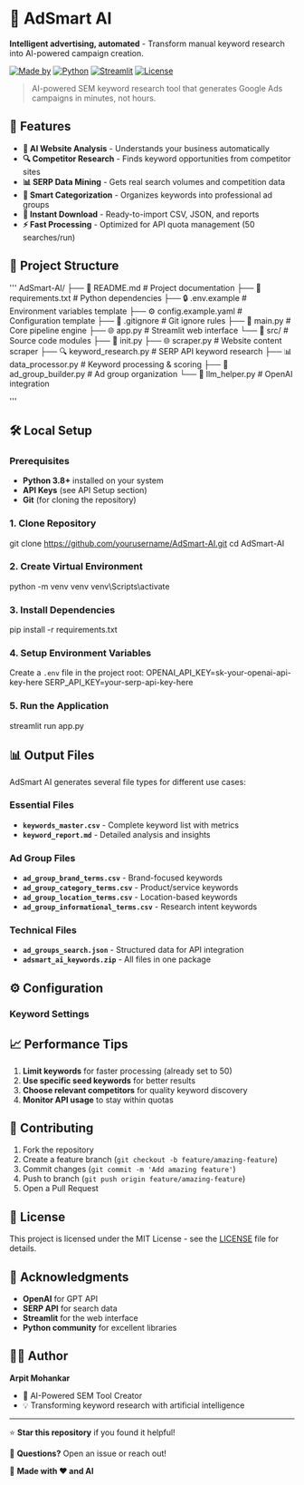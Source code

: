 # 🧠 AdSmart AI

**Intelligent advertising, automated** - Transform manual keyword research into AI-powered campaign creation.

[![Made by](https://img.shields.io/badge/Made%20by-Arpit%20Mohankar-blue)](https://github.com/yourhandle)
[![Python](https://img.shields.io/badge/Python-3.8+-green)](https://python.org)
[![Streamlit](https://img.shields.io/badge/Streamlit-1.28+-red)](https://streamlit.io)
[![License](https://img.shields.io/badge/License-MIT-yellow)](LICENSE)

> AI-powered SEM keyword research tool that generates Google Ads campaigns in minutes, not hours.

## 🚀 Features

- **🤖 AI Website Analysis** - Understands your business automatically
- **🔍 Competitor Research** - Finds keyword opportunities from competitor sites
- **📊 SERP Data Mining** - Gets real search volumes and competition data
- **🎯 Smart Categorization** - Organizes keywords into professional ad groups
- **💾 Instant Download** - Ready-to-import CSV, JSON, and reports
- **⚡ Fast Processing** - Optimized for API quota management (50 searches/run)

## 📁 Project Structure
'''
AdSmart-AI/
├── 📄 README.md # Project documentation
├── 📄 requirements.txt # Python dependencies
├── 🔒 .env.example # Environment variables template
├── ⚙️ config.example.yaml # Configuration template
├── 🚫 .gitignore # Git ignore rules
├── 🚀 main.py # Core pipeline engine
├── 🌐 app.py # Streamlit web interface
└── 📁 src/ # Source code modules
├── 📄 init.py
├── 🌐 scraper.py # Website content scraper
├── 🔍 keyword_research.py # SERP API keyword research
├── 📊 data_processor.py # Keyword processing & scoring
├── 🎯 ad_group_builder.py # Ad group organization
└── 🤖 llm_helper.py # OpenAI integration

'''
## 🛠️ Local Setup

### Prerequisites

- **Python 3.8+** installed on your system
- **API Keys** (see API Setup section)
- **Git** (for cloning the repository)

### 1. Clone Repository
git clone https://github.com/yourusername/AdSmart-AI.git
cd AdSmart-AI

### 2. Create Virtual Environment
python -m venv venv
venv\Scripts\activate

### 3. Install Dependencies
pip install -r requirements.txt


### 4. Setup Environment Variables
Create a `.env` file in the project root:
OPENAI_API_KEY=sk-your-openai-api-key-here
SERP_API_KEY=your-serp-api-key-here

### 5. Run the Application
streamlit run app.py


## 📊 Output Files

AdSmart AI generates several file types for different use cases:

### Essential Files
- **`keywords_master.csv`** - Complete keyword list with metrics
- **`keyword_report.md`** - Detailed analysis and insights

### Ad Group Files
- **`ad_group_brand_terms.csv`** - Brand-focused keywords
- **`ad_group_category_terms.csv`** - Product/service keywords
- **`ad_group_location_terms.csv`** - Location-based keywords
- **`ad_group_informational_terms.csv`** - Research intent keywords

### Technical Files
- **`ad_groups_search.json`** - Structured data for API integration
- **`adsmart_ai_keywords.zip`** - All files in one package

## ⚙️ Configuration

### Keyword Settings

## 📈 Performance Tips

1. **Limit keywords** for faster processing (already set to 50)
2. **Use specific seed keywords** for better results
3. **Choose relevant competitors** for quality keyword discovery
4. **Monitor API usage** to stay within quotas

## 🤝 Contributing

1. Fork the repository
2. Create a feature branch (`git checkout -b feature/amazing-feature`)
3. Commit changes (`git commit -m 'Add amazing feature'`)
4. Push to branch (`git push origin feature/amazing-feature`)
5. Open a Pull Request

## 📝 License

This project is licensed under the MIT License - see the [LICENSE](LICENSE) file for details.

## 🙏 Acknowledgments

- **OpenAI** for GPT API
- **SERP API** for search data
- **Streamlit** for the web interface
- **Python community** for excellent libraries

## 👨‍💻 Author

**Arpit Mohankar**
- 🚀 AI-Powered SEM Tool Creator
- 💡 Transforming keyword research with artificial intelligence

---

⭐ **Star this repository** if you found it helpful!

📧 **Questions?** Open an issue or reach out!

🚀 **Made with ❤️ and AI**
